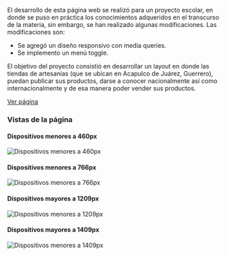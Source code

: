El desarrollo de esta página web se realizó para un proyecto escolar, en donde se puso en práctica los conocimientos adqueridos en el transcurso de la materia, sin embargo, se han realizado algunas modificaciones. Las modificaciones son:
* Se agregó un diseño responsivo con media queries.
* Se implemento un menú toggle.

El objetivo del proyecto consistió en desarrollar un layout en donde las tiendas de artesanías (que se ubican en Acapulco de Juárez, Guerrero), puedan publicar sus productos, darse a conocer nacionalmente así como internacionalmente y de esa manera poder vender sus productos.

[Ver página](https://angeldiaz-21.github.io/layout-tiendaArtesania/index.html) 

### Vistas de la página

#### Dispositivos menores a 460px
![Dispositivos menores a 460px](https://i.ibb.co/CKzVSBC/layout-Artesanias-menor-460px.jpg)

#### Dispositivos menores a 766px
![Dispositivos menores a 766px](https://i.ibb.co/JyMMBz3/layout-Artesanias-menor-766px.jpg)

#### Dispositivos mayores a 1209px
![Dispositivos menores a 1209px](https://i.ibb.co/GcZJPC4/layout-Artesanias-mayor-1209px.jpg)

#### Dispositivos mayores a 1409px
![Dispositivos menores a 1409px](https://i.ibb.co/RDFM2WW/layout-Artesanias-mayor-1409px.jpg)
